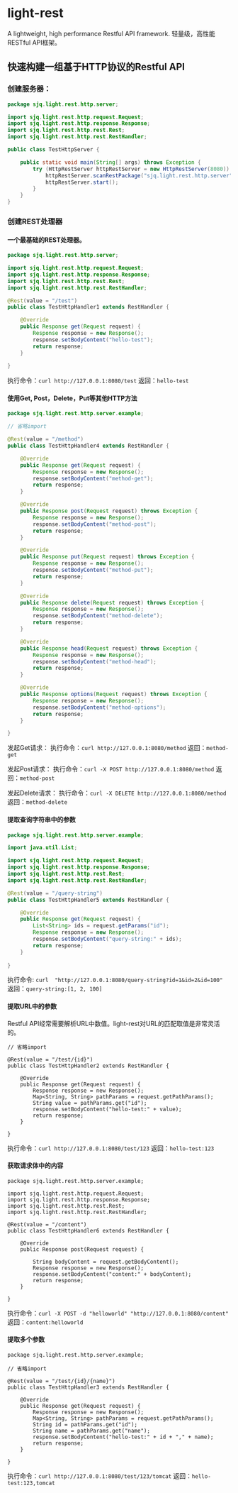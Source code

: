 # light-rest
A lightweight, high performance Restful API framework. 轻量级，高性能RESTful API框架。

## 快速构建一组基于HTTP协议的Restful API

### 创建服务器：
```java
package sjq.light.rest.http.server;

import sjq.light.rest.http.request.Request;
import sjq.light.rest.http.response.Response;
import sjq.light.rest.http.rest.Rest;
import sjq.light.rest.http.rest.RestHandler;

public class TestHttpServer {

	public static void main(String[] args) throws Exception {
		try (HttpRestServer httpRestServer = new HttpRestServer(8080)) {
			httpRestServer.scanRestPackage("sjq.light.rest.http.server");
			httpRestServer.start();
		}
	}
}
```


### 创建REST处理器

#### 一个最基础的REST处理器。
```java
package sjq.light.rest.http.server;

import sjq.light.rest.http.request.Request;
import sjq.light.rest.http.response.Response;
import sjq.light.rest.http.rest.Rest;
import sjq.light.rest.http.rest.RestHandler;

@Rest(value = "/test")
public class TestHttpHandler1 extends RestHandler {

    @Override
    public Response get(Request request) {
        Response response = new Response();
        response.setBodyContent("hello-test");
        return response;
    }
    
}
```
执行命令：```curl http://127.0.0.1:8080/test```
返回：```hello-test```


#### 使用Get, Post，Delete，Put等其他HTTP方法

```java
package sjq.light.rest.http.server.example;

// 省略import

@Rest(value = "/method")
public class TestHttpHandler4 extends RestHandler {

	@Override
	public Response get(Request request) {
		Response response = new Response();
		response.setBodyContent("method-get");
		return response;
	}

	@Override
	public Response post(Request request) throws Exception {
		Response response = new Response();
		response.setBodyContent("method-post");
		return response;
	}

	@Override
	public Response put(Request request) throws Exception {
		Response response = new Response();
		response.setBodyContent("method-put");
		return response;
	}

	@Override
	public Response delete(Request request) throws Exception {
		Response response = new Response();
		response.setBodyContent("method-delete");
		return response;
	}

	@Override
	public Response head(Request request) throws Exception {
		Response response = new Response();
		response.setBodyContent("method-head");
		return response;
	}

	@Override
	public Response options(Request request) throws Exception {
		Response response = new Response();
		response.setBodyContent("method-options");
		return response;
	}

}
```

发起Get请求：
执行命令：```curl http://127.0.0.1:8080/method```
返回：```method-get```

发起Post请求：
执行命令：```curl -X POST http://127.0.0.1:8080/method```
返回：```method-post```

发起Delete请求：
执行命令：```curl -X DELETE http://127.0.0.1:8080/method```
返回：```method-delete```



#### 提取查询字符串中的参数

```java
package sjq.light.rest.http.server.example;

import java.util.List;

import sjq.light.rest.http.request.Request;
import sjq.light.rest.http.response.Response;
import sjq.light.rest.http.rest.Rest;
import sjq.light.rest.http.rest.RestHandler;

@Rest(value = "/query-string")
public class TestHttpHandler5 extends RestHandler {

	@Override
	public Response get(Request request) {
		List<String> ids = request.getParams("id");
		Response response = new Response();
		response.setBodyContent("query-string:" + ids);
		return response;
	}
	
}
```

执行命令: ```curl  "http://127.0.0.1:8080/query-string?id=1&id=2&id=100"```
返回：```query-string:[1, 2, 100]```



#### 提取URL中的参数
Restful API经常需要解析URL中数值。light-rest对URL的匹配取值是非常灵活的。
```
// 省略import

@Rest(value = "/test/{id}")
public class TestHttpHandler2 extends RestHandler {

	@Override
	public Response get(Request request) {
		Response response = new Response();
		Map<String, String> pathParams = request.getPathParams();
		String value = pathParams.get("id");
		response.setBodyContent("hello-test:" + value);
		return response;
	}

}
```
执行命令：```curl http://127.0.0.1:8080/test/123```
返回：```hello-test:123```



#### 获取请求体中的内容

```
package sjq.light.rest.http.server.example;

import sjq.light.rest.http.request.Request;
import sjq.light.rest.http.response.Response;
import sjq.light.rest.http.rest.Rest;
import sjq.light.rest.http.rest.RestHandler;

@Rest(value = "/content")
public class TestHttpHandler6 extends RestHandler {

	@Override
	public Response post(Request request) {

		String bodyContent = request.getBodyContent();
		Response response = new Response();
		response.setBodyContent("content:" + bodyContent);
		return response;
	}

}
```
执行命令：```curl -X POST -d "helloworld" "http://127.0.0.1:8080/content"```
返回：```content:helloworld```


#### 提取多个参数
```
package sjq.light.rest.http.server.example;

// 省略import

@Rest(value = "/test/{id}/{name}")
public class TestHttpHandler3 extends RestHandler {

	@Override
	public Response get(Request request) {
		Response response = new Response();
		Map<String, String> pathParams = request.getPathParams();
		String id = pathParams.get("id");
		String name = pathParams.get("name");
		response.setBodyContent("hello-test:" + id + "," + name);
		return response;
	}

}
```
执行命令：```curl http://127.0.0.1:8080/test/123/tomcat```
返回：```hello-test:123,tomcat```















